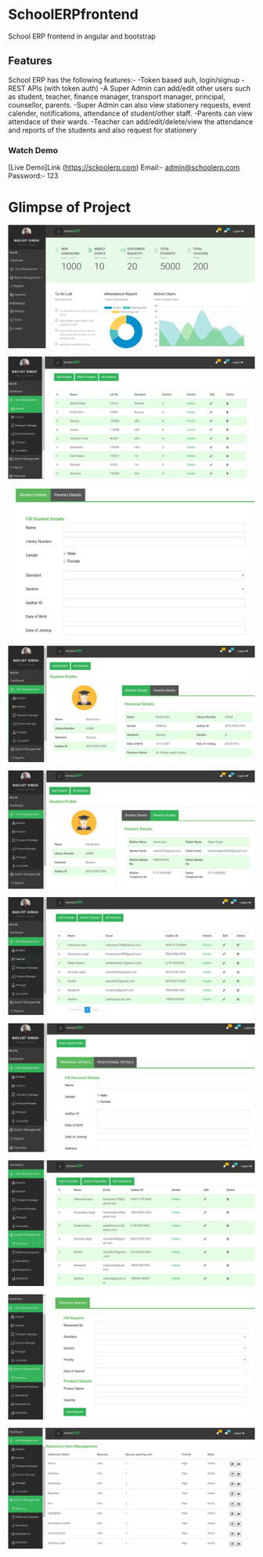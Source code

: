 # SchoolERPfrontend
School ERP frontend in angular and bootstrap

## Features
 
 School ERP has the following features:-
 -Token based auh, login/signup
 -REST APIs (with token auth)
 -A Super Admin can add/edit other users such as student,
  teacher, finance manager, transport manager, principal, counsellor, parents.
 -Super Admin can also view stationery requests, event calender,
  notifications, attendance of student/other staff. 
 -Parents can view attendace of their wards.
 -Teacher can add/edit/delete/view the attendance and reports of
  the students and also request for stationery
  

### Watch Demo
[Live Demo]Link (https://sckoolerp.com)
Email:-  admin@schoolerp.com
Password:-  123

# Glimpse of Project
![Alt text](screenshots/Dashboard.png?raw=true "Dashboard")

![Alt text](screenshots/Student_module.png?raw=true "Student Module")

![Alt text](screenshots/Student_form.png?raw=true "Add Students")

![Alt text](screenshots/Student_personal_details.png?raw=true "View Student Details")

![Alt text](screenshots/Student_family_details.png?raw=true "View Student Details")

![Alt text](screenshots/Teacher_module.png?raw=true "Teacher Module")

![Alt text](screenshots/Teacher_form.png?raw=true "Add Teacher")

![Alt text](screenshots/Counsellor_module.png?raw=true "Add Counsellor")

![Alt text](screenshots/Stationery_request_form.png?raw=true "Stationery Request Form")

![Alt text](screenshots/Stationery_items.png?raw=true "Stationery Items")


